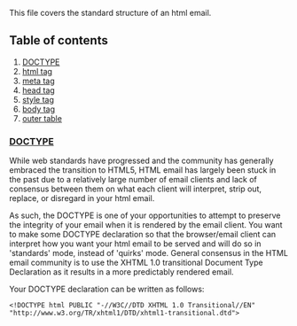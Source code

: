 This file covers the standard structure of an html email.

## Table of contents

1. [DOCTYPE](#doctype)
2. [html tag](#html)
3. [meta tag](#meta)
3. [head tag](#head)
4. [style tag](#style)
5. [body tag](#body)
6. [outer table](#outertable)

### [DOCTYPE](#doctype)

While web standards have progressed and the community has generally embraced the transition to HTML5, HTML email has largely been stuck in the past due to a relatively large number of email clients and lack of consensus between them on what each client will interpret, strip out, replace, or disregard in your html email. 

As such, the DOCTYPE is one of your opportunities to attempt to preserve the integrity of your email when it is rendered by the email client. You want to make some DOCTYPE declaration so that the browser/email client can interpret how you want your html email to be served and will do so in 'standards' mode, instead of 'quirks' mode. General consensus in the HTML email community is to use the XHTML 1.0 transitional Document Type Declaration as it results in a more predictably rendered email. 

Your DOCTYPE declaration can be written as follows: 

`<!DOCTYPE html PUBLIC "-//W3C//DTD XHTML 1.0 Transitional//EN" "http://www.w3.org/TR/xhtml1/DTD/xhtml1-transitional.dtd">`
